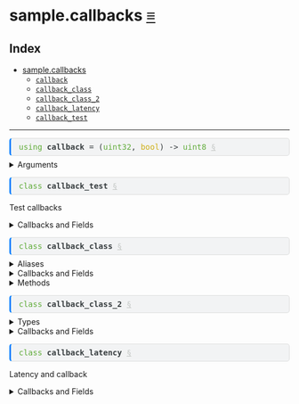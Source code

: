 # sample.callbacks [&equiv;](../index.md)

## Index

- <a href="../sample/callbacks.md" id="index-link"
  class="link">sample.callbacks</a>
  - <a href="../sample/callbacks.md#sample-callbacks-callback"
    id="index-link" class="link"><code>callback</code></a>
  - <a href="../sample/callbacks.md#sample-callbacks-callback_class"
    id="index-link" class="link"><code>callback_class</code></a>
  - <a href="../sample/callbacks.md#sample-callbacks-callback_class_2"
    id="index-link" class="link"><code>callback_class_2</code></a>
  - <a href="../sample/callbacks.md#sample-callbacks-callback_latency"
    id="index-link" class="link"><code>callback_latency</code></a>
  - <a href="../sample/callbacks.md#sample-callbacks-callback_test"
    id="index-link" class="link"><code>callback_test</code></a>

------------------------------------------------------------------------

<pre style="font-family:monospace;background-color:#f2f3f4;color:#373d3f;border:1px solid #dddddd;border-left:3px solid #0080ff;border-radius:5px 5px 5px 5px;margin-bottom:0.5em;padding:0.5em 1em 0.5em 1em">
<span style="color:#60ac39">using</span> <span style="font-weight:bold">callback</span> = (<span style="color:#60ac39">uint32</span>, <span style="color:#cfb017">bool</span>) -&gt; <span style="color:#60ac39">uint8</span> <a style="color:#c5c8c6" href="#sample-callbacks-callback" id="sample-callbacks-callback">§</a>
</pre>
<details>

<summary>Arguments</summary>

- <pre style="font-family:monospace;background-color:#f2f3f4;color:#373d3f;border:1px solid #dddddd;border-left:3px solid #0080ff;border-radius:5px 5px 5px 5px;margin-bottom:0.5em;padding:0.5em 1em 0.5em 1em">
  <span style="color:#60ac39">uint32</span>
  </pre>

  Pre-arg 1.

  Post-arg 1.

- <pre style="font-family:monospace;background-color:#f2f3f4;color:#373d3f;border:1px solid #dddddd;border-left:3px solid #0080ff;border-radius:5px 5px 5px 5px;margin-bottom:0.5em;padding:0.5em 1em 0.5em 1em">
  <span style="color:#cfb017">bool</span>
  </pre>

  Pre-arg 2.

  Post-arg 2.

</details>
<pre style="font-family:monospace;background-color:#f2f3f4;color:#373d3f;border:1px solid #dddddd;border-left:3px solid #0080ff;border-radius:5px 5px 5px 5px;margin-bottom:0.5em;padding:0.5em 1em 0.5em 1em">
<span style="color:#60ac39">class</span> <span style="font-weight:bold">callback_test</span> <a style="color:#c5c8c6" href="#sample-callbacks-callback_test" id="sample-callbacks-callback_test">§</a>
</pre>

Test callbacks

<details>

<summary>Callbacks and Fields</summary>

- <pre style="font-family:monospace;background-color:#f2f3f4;color:#373d3f;border:1px solid #dddddd;border-left:3px solid #0080ff;border-radius:5px 5px 5px 5px;margin-bottom:0.5em;padding:0.5em 1em 0.5em 1em">
  (<span style="color:#60ac39">uint32</span> <span style="font-weight:bold">x</span>) -&gt; <span style="color:#60ac39">uint2</span> <span style="font-weight:bold">callback</span> = <a style="color:#6684e1" href="../sample/callbacks.md#sample-callbacks-callback_test"><span style="font-weight:bold">callback_test</span></a>::<span style="font-weight:bold">default_callback</span> <a style="color:#c5c8c6" href="#sample-callbacks-callback_test-callback" id="sample-callbacks-callback_test-callback">§</a>
  </pre>

</details>
<pre style="font-family:monospace;background-color:#f2f3f4;color:#373d3f;border:1px solid #dddddd;border-left:3px solid #0080ff;border-radius:5px 5px 5px 5px;margin-bottom:0.5em;padding:0.5em 1em 0.5em 1em">
<span style="color:#60ac39">class</span> <span style="font-weight:bold">callback_class</span> <a style="color:#c5c8c6" href="#sample-callbacks-callback_class" id="sample-callbacks-callback_class">§</a>
</pre>
<details>

<summary>Aliases</summary>

- <pre style="font-family:monospace;background-color:#f2f3f4;color:#373d3f;border:1px solid #dddddd;border-left:3px solid #0080ff;border-radius:5px 5px 5px 5px;margin-bottom:0.5em;padding:0.5em 1em 0.5em 1em">
  <span style="color:#60ac39">using</span> <span style="font-weight:bold">doc_callback_t</span> = () -&gt; <span style="color:#60ac39">void</span> <a style="color:#c5c8c6" href="#sample-callbacks-callback_class-doc_callback_t" id="sample-callbacks-callback_class-doc_callback_t">§</a>
  </pre>

  doc callback type

</details>
<details>

<summary>Callbacks and Fields</summary>

- <pre style="font-family:monospace;background-color:#f2f3f4;color:#373d3f;border:1px solid #dddddd;border-left:3px solid #0080ff;border-radius:5px 5px 5px 5px;margin-bottom:0.5em;padding:0.5em 1em 0.5em 1em">
  <a style="color:#6684e1" href="../sample/callbacks.md#sample-callbacks-callback_class"><span style="font-weight:bold">callback_class</span></a>::<a style="color:#6684e1" href="../sample/callbacks.md#sample-callbacks-callback_class-doc_callback_t"><span style="font-weight:bold">doc_callback_t</span></a> <span style="font-weight:bold">callback_before</span> = <a style="color:#6684e1" href="../sample/callbacks.md#sample-callbacks-callback_class-default_callback"><span style="font-weight:bold">default_callback</span></a> <a style="color:#c5c8c6" href="#sample-callbacks-callback_class-callback_before" id="sample-callbacks-callback_class-callback_before">§</a>
  </pre>

  callback with default before decl

- <pre style="font-family:monospace;background-color:#f2f3f4;color:#373d3f;border:1px solid #dddddd;border-left:3px solid #0080ff;border-radius:5px 5px 5px 5px;margin-bottom:0.5em;padding:0.5em 1em 0.5em 1em">
  <a style="color:#6684e1" href="../sample/callbacks.md#sample-callbacks-callback_class"><span style="font-weight:bold">callback_class</span></a>::<a style="color:#6684e1" href="../sample/callbacks.md#sample-callbacks-callback_class-doc_callback_t"><span style="font-weight:bold">doc_callback_t</span></a> <span style="font-weight:bold">callback</span> = <a style="color:#6684e1" href="../sample/callbacks.md#sample-callbacks-callback_class"><span style="font-weight:bold">callback_class</span></a>::<a style="color:#6684e1" href="../sample/callbacks.md#sample-callbacks-callback_class-default_callback"><span style="font-weight:bold">default_callback</span></a> <a style="color:#c5c8c6" href="#sample-callbacks-callback_class-callback" id="sample-callbacks-callback_class-callback">§</a>
  </pre>

  callback

- <pre style="font-family:monospace;background-color:#f2f3f4;color:#373d3f;border:1px solid #dddddd;border-left:3px solid #0080ff;border-radius:5px 5px 5px 5px;margin-bottom:0.5em;padding:0.5em 1em 0.5em 1em">
  (<span style="color:#60ac39">uint32</span> <span style="font-weight:bold">x</span>) -&gt; <span style="color:#60ac39">uint2</span> <span style="font-weight:bold">callback1</span> <a style="color:#c5c8c6" href="#sample-callbacks-callback_class-callback1" id="sample-callbacks-callback_class-callback1">§</a>
  </pre>

</details>
<details>

<summary>Methods</summary>

- <pre style="font-family:monospace;background-color:#f2f3f4;color:#373d3f;border:1px solid #dddddd;border-left:3px solid #0080ff;border-radius:5px 5px 5px 5px;margin-bottom:0.5em;padding:0.5em 1em 0.5em 1em">
  <span style="color:#60ac39">void</span> <span style="font-weight:bold">default_callback</span>() <a style="color:#c5c8c6" href="#sample-callbacks-callback_class-default_callback" id="sample-callbacks-callback_class-default_callback">§</a>
  </pre>

  doc callback default

</details>
<pre style="font-family:monospace;background-color:#f2f3f4;color:#373d3f;border:1px solid #dddddd;border-left:3px solid #0080ff;border-radius:5px 5px 5px 5px;margin-bottom:0.5em;padding:0.5em 1em 0.5em 1em">
<span style="color:#60ac39">class</span> <span style="font-weight:bold">callback_class_2</span> <a style="color:#c5c8c6" href="#sample-callbacks-callback_class_2" id="sample-callbacks-callback_class_2">§</a>
</pre>
<details>

<summary>Types</summary>

- <pre style="font-family:monospace;background-color:#f2f3f4;color:#373d3f;border:1px solid #dddddd;border-left:3px solid #0080ff;border-radius:5px 5px 5px 5px;margin-bottom:0.5em;padding:0.5em 1em 0.5em 1em">
  <span style="color:#60ac39">class</span> <span style="font-weight:bold">inner_callback_class</span> <a style="color:#c5c8c6" href="#sample-callbacks-callback_class_2-inner_callback_class" id="sample-callbacks-callback_class_2-inner_callback_class">§</a>
  </pre>
  <details>

  <summary>Callbacks and Fields</summary>

  - <pre style="font-family:monospace;background-color:#f2f3f4;color:#373d3f;border:1px solid #dddddd;border-left:3px solid #0080ff;border-radius:5px 5px 5px 5px;margin-bottom:0.5em;padding:0.5em 1em 0.5em 1em">
    <a style="color:#6684e1" href="../sample/callbacks.md#sample-callbacks-callback_class"><span style="font-weight:bold">callback_class</span></a>::<a style="color:#6684e1" href="../sample/callbacks.md#sample-callbacks-callback_class-doc_callback_t"><span style="font-weight:bold">doc_callback_t</span></a> <span style="font-weight:bold">inner_pub_callback</span> = <a style="color:#6684e1" href="../sample/callbacks.md#sample-callbacks-callback_class"><span style="font-weight:bold">callback_class</span></a>::<a style="color:#6684e1" href="../sample/callbacks.md#sample-callbacks-callback_class-default_callback"><span style="font-weight:bold">default_callback</span></a> <a style="color:#c5c8c6" href="#sample-callbacks-callback_class_2-inner_callback_class-inner_pub_callback" id="sample-callbacks-callback_class_2-inner_callback_class-inner_pub_callback">§</a>
    </pre>

  - <pre style="font-family:monospace;background-color:#f2f3f4;color:#373d3f;border:1px solid #dddddd;border-left:3px solid #0080ff;border-radius:5px 5px 5px 5px;margin-bottom:0.5em;padding:0.5em 1em 0.5em 1em">
    <a style="color:#6684e1" href="../sample/callbacks.md#sample-callbacks-callback_class"><span style="font-weight:bold">callback_class</span></a>::<a style="color:#6684e1" href="../sample/callbacks.md#sample-callbacks-callback_class-doc_callback_t"><span style="font-weight:bold">doc_callback_t</span></a> <span style="font-weight:bold">inner_pub_callback2</span> = <a style="color:#6684e1" href="../sample/callbacks.md#sample-callbacks-callback_class_2"><span style="font-weight:bold">callback_class_2</span></a>::<span style="font-weight:bold">priv_callback</span> <a style="color:#c5c8c6" href="#sample-callbacks-callback_class_2-inner_callback_class-inner_pub_callback2" id="sample-callbacks-callback_class_2-inner_callback_class-inner_pub_callback2">§</a>
    </pre>

  - <pre style="font-family:monospace;background-color:#f2f3f4;color:#373d3f;border:1px solid #dddddd;border-left:3px solid #0080ff;border-radius:5px 5px 5px 5px;margin-bottom:0.5em;padding:0.5em 1em 0.5em 1em">
    <a style="color:#6684e1" href="../sample/callbacks.md#sample-callbacks-callback_class"><span style="font-weight:bold">callback_class</span></a>::<a style="color:#6684e1" href="../sample/callbacks.md#sample-callbacks-callback_class-doc_callback_t"><span style="font-weight:bold">doc_callback_t</span></a> <span style="font-weight:bold">inner_pub_callback3</span> = <a style="color:#6684e1" href="../sample/callbacks.md#sample-callbacks-callback_class_2"><span style="font-weight:bold">callback_class_2</span></a>::<a style="color:#6684e1" href="../sample/callbacks.md#sample-callbacks-callback_class_2-pub_callback"><span style="font-weight:bold">pub_callback</span></a> <a style="color:#c5c8c6" href="#sample-callbacks-callback_class_2-inner_callback_class-inner_pub_callback3" id="sample-callbacks-callback_class_2-inner_callback_class-inner_pub_callback3">§</a>
    </pre>

  </details>

</details>
<details>

<summary>Callbacks and Fields</summary>

- <pre style="font-family:monospace;background-color:#f2f3f4;color:#373d3f;border:1px solid #dddddd;border-left:3px solid #0080ff;border-radius:5px 5px 5px 5px;margin-bottom:0.5em;padding:0.5em 1em 0.5em 1em">
  <a style="color:#6684e1" href="../sample/callbacks.md#sample-callbacks-callback_class"><span style="font-weight:bold">callback_class</span></a>::<a style="color:#6684e1" href="../sample/callbacks.md#sample-callbacks-callback_class-doc_callback_t"><span style="font-weight:bold">doc_callback_t</span></a> <span style="font-weight:bold">priv_callback2</span> = <a style="color:#6684e1" href="../sample/callbacks.md#sample-callbacks-callback_class"><span style="font-weight:bold">callback_class</span></a>::<a style="color:#6684e1" href="../sample/callbacks.md#sample-callbacks-callback_class-default_callback"><span style="font-weight:bold">default_callback</span></a> <a style="color:#c5c8c6" href="#sample-callbacks-callback_class_2-priv_callback2" id="sample-callbacks-callback_class_2-priv_callback2">§</a>
  </pre>

  private callback 2

- <pre style="font-family:monospace;background-color:#f2f3f4;color:#373d3f;border:1px solid #dddddd;border-left:3px solid #0080ff;border-radius:5px 5px 5px 5px;margin-bottom:0.5em;padding:0.5em 1em 0.5em 1em">
  <a style="color:#6684e1" href="../sample/callbacks.md#sample-callbacks-callback_class"><span style="font-weight:bold">callback_class</span></a>::<a style="color:#6684e1" href="../sample/callbacks.md#sample-callbacks-callback_class-doc_callback_t"><span style="font-weight:bold">doc_callback_t</span></a> <span style="font-weight:bold">pub_callback</span> = <a style="color:#6684e1" href="../sample/callbacks.md#sample-callbacks-callback_class"><span style="font-weight:bold">callback_class</span></a>::<a style="color:#6684e1" href="../sample/callbacks.md#sample-callbacks-callback_class-default_callback"><span style="font-weight:bold">default_callback</span></a> <a style="color:#c5c8c6" href="#sample-callbacks-callback_class_2-pub_callback" id="sample-callbacks-callback_class_2-pub_callback">§</a>
  </pre>

  public callback

</details>
<pre style="font-family:monospace;background-color:#f2f3f4;color:#373d3f;border:1px solid #dddddd;border-left:3px solid #0080ff;border-radius:5px 5px 5px 5px;margin-bottom:0.5em;padding:0.5em 1em 0.5em 1em">
<span style="color:#60ac39">class</span> <span style="font-weight:bold">callback_latency</span> <a style="color:#c5c8c6" href="#sample-callbacks-callback_latency" id="sample-callbacks-callback_latency">§</a>
</pre>

Latency and callback

<details>

<summary>Callbacks and Fields</summary>

- <pre style="font-family:monospace;background-color:#f2f3f4;color:#373d3f;border:1px solid #dddddd;border-left:3px solid #0080ff;border-radius:5px 5px 5px 5px;margin-bottom:0.5em;padding:0.5em 1em 0.5em 1em">
  [[<span style="color:#ffa500">latency</span>(<span style="color:#d73737">2</span>)]] (<span style="color:#60ac39">uint32</span> <span style="font-weight:bold">x</span>) -&gt; <span style="color:#60ac39">uint2</span> <span style="font-weight:bold">lc_callback</span> <a style="color:#c5c8c6" href="#sample-callbacks-callback_latency-lc_callback" id="sample-callbacks-callback_latency-lc_callback">§</a>
  </pre>

</details>
